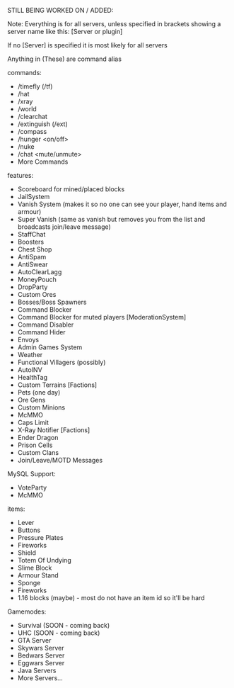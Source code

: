 STILL BEING WORKED ON / ADDED:

Note: Everything is for all servers, unless specified in brackets showing a server name like this: [Server or plugin]

If no [Server] is specified it is most likely for all servers

Anything in (These) are command alias

commands:
- /timefly (/tf)
- /hat
- /xray
- /world
- /clearchat
- /extinguish (/ext)
- /compass
- /hunger <on/off>
- /nuke
- /chat <mute/unmute>
- More Commands

features:
- Scoreboard for mined/placed blocks
- JailSystem
- Vanish System (makes it so no one can see your player, hand items and armour)
- Super Vanish (same as vanish but removes you from the list and broadcasts join/leave message)
- StaffChat
- Boosters
- Chest Shop
- AntiSpam
- AntiSwear
- AutoClearLagg
- MoneyPouch
- DropParty
- Custom Ores
- Bosses/Boss Spawners
- Command Blocker
- Command Blocker for muted players [ModerationSystem]
- Command Disabler
- Command Hider
- Envoys
- Admin Games System
- Weather
- Functional Villagers (possibly)
- AutoINV
- HealthTag
- Custom Terrains [Factions]
- Pets (one day)
- Ore Gens
- Custom Minions
- McMMO
- Caps Limit
- X-Ray Notifier [Factions]
- Ender Dragon
- Prison Cells
- Custom Clans
- Join/Leave/MOTD Messages

MySQL Support:
- VoteParty
- McMMO

items:
- Lever
- Buttons
- Pressure Plates
- Fireworks
- Shield
- Totem Of Undying
- Slime Block
- Armour Stand
- Sponge
- Fireworks
- 1.16 blocks (maybe) - most do not have an item id so it'll be hard

Gamemodes:
- Survival (SOON - coming back)
- UHC (SOON - coming back)
- GTA Server
- Skywars Server
- Bedwars Server
- Eggwars Server
- Java Servers
- More Servers...